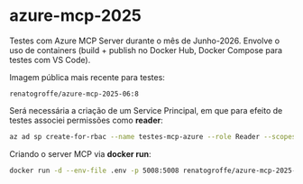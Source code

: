 # azure-mcp-2025
Testes com Azure MCP Server durante o mês de Junho-2026. Envolve o uso de containers (build + publish no Docker Hub, Docker Compose para testes com VS Code).

Imagem pública mais recente para testes:

```
renatogroffe/azure-mcp-2025-06:8
```

Será necessária a criação de um Service Principal, em que para efeito de testes associei permissões como **reader**:

```bash
az ad sp create-for-rbac --name testes-mcp-azure --role Reader --scopes /subscriptions/SUBSCRIPTION_ID
```


Criando o server MCP via **docker run**:

```bash
docker run -d --env-file .env -p 5008:5008 renatogroffe/azure-mcp-2025-06:8 --transport sse
```

